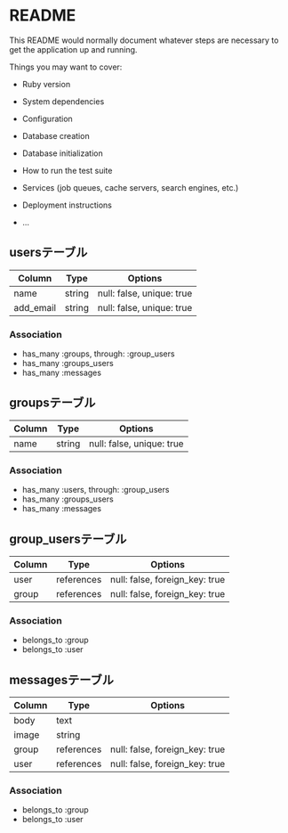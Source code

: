 # README

This README would normally document whatever steps are necessary to get the
application up and running.

Things you may want to cover:

* Ruby version

* System dependencies

* Configuration

* Database creation

* Database initialization

* How to run the test suite

* Services (job queues, cache servers, search engines, etc.)

* Deployment instructions

* ...

## usersテーブル
|Column|Type|Options|
|------|----|-------|
|name     |string |null: false, unique: true|
|add_email|string |null: false, unique: true|

### Association
- has_many :groups, through: :group_users
- has_many :groups_users
- has_many :messages

## groupsテーブル
|Column|Type|Options|
|------|----|-------|
|name|string|null: false, unique: true|

### Association
- has_many :users, through: :group_users
- has_many :groups_users
- has_many :messages

## group_usersテーブル
|Column|Type|Options|
|------|----|-------|
|user |references|null: false, foreign_key: true|
|group|references|null: false, foreign_key: true|

### Association
- belongs_to :group
- belongs_to :user

## messagesテーブル
|Column|Type|Options|
|------|----|-------|
|body    |text      |                 |
|image   |string    |                 |
|group   |references|null: false, foreign_key: true|
|user    |references|null: false, foreign_key: true|

### Association
- belongs_to :group
- belongs_to :user